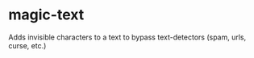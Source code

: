 # magic-text
Adds invisible characters to a text to bypass text-detectors (spam, urls, curse, etc.)
